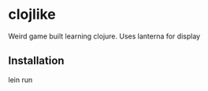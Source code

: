 # clojlike

Weird game built learning clojure. Uses lanterna for display

## Installation

lein run
